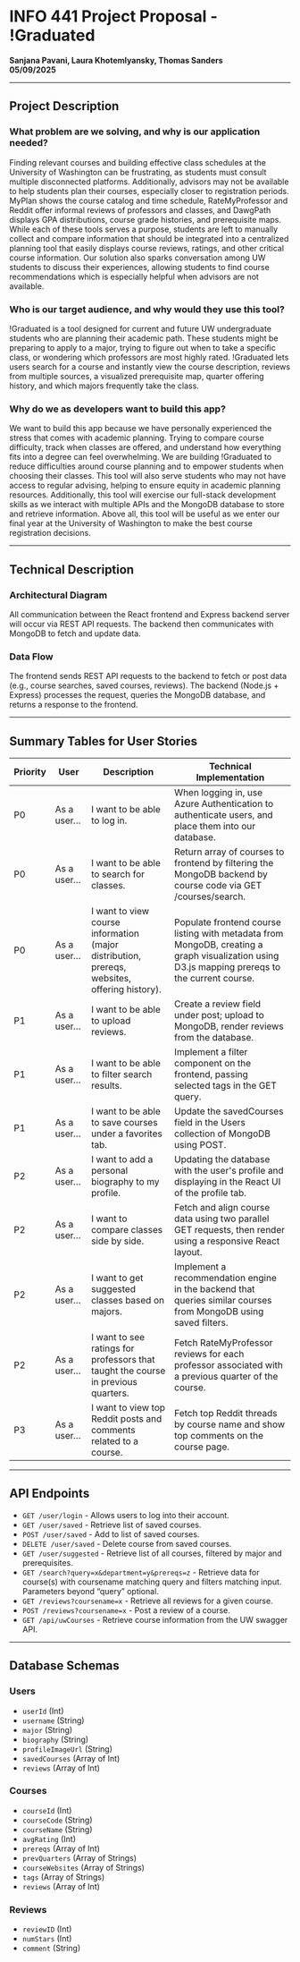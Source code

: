 # INFO 441 Project Proposal - !Graduated  
**Sanjana Pavani, Laura Khotemlyansky, Thomas Sanders**  
**05/09/2025**

---

## Project Description

### What problem are we solving, and why is our application needed?

Finding relevant courses and building effective class schedules at the University of Washington can be frustrating, as students must consult multiple disconnected platforms. Additionally, advisors may not be available to help students plan their courses, especially closer to registration periods. MyPlan shows the course catalog and time schedule, RateMyProfessor and Reddit offer informal reviews of professors and classes, and DawgPath displays GPA distributions, course grade histories, and prerequisite maps. While each of these tools serves a purpose, students are left to manually collect and compare information that should be integrated into a centralized planning tool that easily displays course reviews, ratings, and other critical course information. Our solution also sparks conversation among UW students to discuss their experiences, allowing students to find course recommendations which is especially helpful when advisors are not available.

### Who is our target audience, and why would they use this tool?

!Graduated is a tool designed for current and future UW undergraduate students who are planning their academic path. These students might be preparing to apply to a major, trying to figure out when to take a specific class, or wondering which professors are most highly rated. !Graduated lets users search for a course and instantly view the course description, reviews from multiple sources, a visualized prerequisite map, quarter offering history, and which majors frequently take the class.

### Why do we as developers want to build this app?

We want to build this app because we have personally experienced the stress that comes with academic planning. Trying to compare course difficulty, track when classes are offered, and understand how everything fits into a degree can feel overwhelming. We are building !Graduated to reduce difficulties around course planning and to empower students when choosing their classes. This tool will also serve students who may not have access to regular advising, helping to ensure equity in academic planning resources. Additionally, this tool will exercise our full-stack development skills as we interact with multiple APIs and the MongoDB database to store and retrieve information. Above all, this tool will be useful as we enter our final year at the University of Washington to make the best course registration decisions.

---

## Technical Description

### Architectural Diagram

All communication between the React frontend and Express backend server will occur via REST API requests. The backend then communicates with MongoDB to fetch and update data.

### Data Flow

The frontend sends REST API requests to the backend to fetch or post data (e.g., course searches, saved courses, reviews). The backend (Node.js + Express) processes the request, queries the MongoDB database, and returns a response to the frontend.

---

## Summary Tables for User Stories

| Priority | User | Description | Technical Implementation |
|----------|------|-------------|---------------------------|
| P0 | As a user… | I want to be able to log in. | When logging in, use Azure Authentication to authenticate users, and place them into our database. |
| P0 | As a user… | I want to be able to search for classes. | Return array of courses to frontend by filtering the MongoDB backend by course code via GET /courses/search. |
| P0 | As a user… | I want to view course information (major distribution, prereqs, websites, offering history). | Populate frontend course listing with metadata from MongoDB, creating a graph visualization using D3.js mapping prereqs to the current course. |
| P1 | As a user… | I want to be able to upload reviews. | Create a review field under post; upload to MongoDB, render reviews from the database. |
| P1 | As a user… | I want to be able to filter search results. | Implement a filter component on the frontend, passing selected tags in the GET query. |
| P1 | As a user… | I want to be able to save courses under a favorites tab. | Update the savedCourses field in the Users collection of MongoDB using POST. |
| P2 | As a user… | I want to add a personal biography to my profile. | Updating the database with the user's profile and displaying in the React UI of the profile tab. |
| P2 | As a user… | I want to compare classes side by side. | Fetch and align course data using two parallel GET requests, then render using a responsive React layout. |
| P2 | As a user… | I want to get suggested classes based on majors. | Implement a recommendation engine in the backend that queries similar courses from MongoDB using saved filters. |
| P2 | As a user… | I want to see ratings for professors that taught the course in previous quarters. | Fetch RateMyProfessor reviews for each professor associated with a previous quarter of the course. |
| P3 | As a user… | I want to view top Reddit posts and comments related to a course. | Fetch top Reddit threads by course name and show top comments on the course page. |

---

## API Endpoints

- `GET /user/login` - Allows users to log into their account.  
- `GET /user/saved` - Retrieve list of saved courses.  
- `POST /user/saved` - Add to list of saved courses.  
- `DELETE /user/saved` - Delete course from saved courses.  
- `GET /user/suggested` - Retrieve list of all courses, filtered by major and prerequisites.  
- `GET /search?query=x&department=y&prereqs=z` - Retrieve data for course(s) with coursename matching query and filters matching input. Parameters beyond “query” optional.  
- `GET /reviews?coursename=x` - Retrieve all reviews for a given course.  
- `POST /reviews?coursename=x` - Post a review of a course.  
- `GET /api/uwCourses` - Retrieve course information from the UW swagger API.  

---

## Database Schemas

### Users

- `userId` (Int)  
- `username` (String)  
- `major` (String)  
- `biography` (String)  
- `profileImageUrl` (String)  
- `savedCourses` (Array of Int)  
- `reviews` (Array of Int)  

### Courses

- `courseId` (Int)  
- `courseCode` (String)  
- `courseName` (String)  
- `avgRating` (Int)  
- `prereqs` (Array of Int)  
- `prevQuarters` (Array of Strings)  
- `courseWebsites` (Array of Strings)  
- `tags` (Array of Strings)  
- `reviews` (Array of Int)  

### Reviews

- `reviewID` (Int)  
- `numStars` (Int)  
- `comment` (String)  
